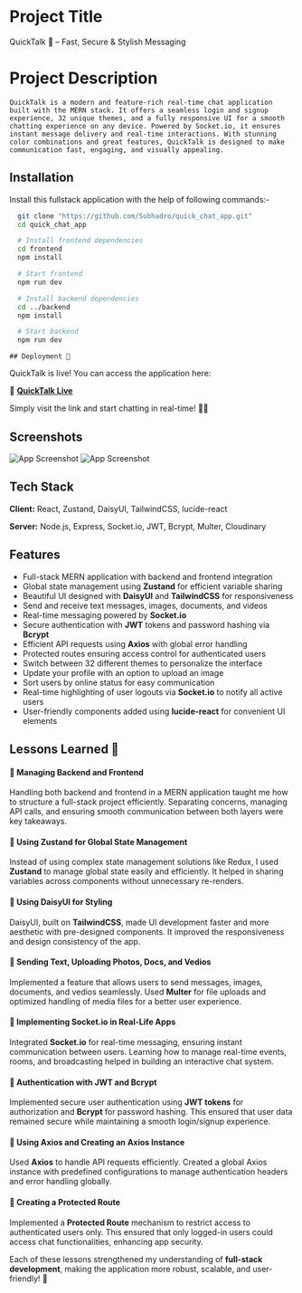 
# Project Title

  QuickTalk 🚀 – Fast, Secure & Stylish Messaging

 # Project Description
 
    QuickTalk is a modern and feature-rich real-time chat application built with the MERN stack. It offers a seamless login and signup experience, 32 unique themes, and a fully responsive UI for a smooth chatting experience on any device. Powered by Socket.io, it ensures instant message delivery and real-time interactions. With stunning color combinations and great features, QuickTalk is designed to make communication fast, engaging, and visually appealing.


## Installation
Install this fullstack application with the help of following commands:-

```bash
  git clone "https://github.com/Subhadro/quick_chat_app.git"
  cd quick_chat_app

  # Install frontend dependencies
  cd frontend
  npm install

  # Start frontend
  npm run dev

  # Install backend dependencies
  cd ../backend
  npm install

  # Start backend
  npm run dev

```
    ## Deployment 🚀  
QuickTalk is live! You can access the application here:  

🔗 **[QuickTalk Live](https://quick-chat-ap.onrender.com)**  

Simply visit the link and start chatting in real-time! 💬🔥  

## Screenshots

![App Screenshot](https://github.com/Subhadro/Currency_converter/blob/21045855f437a1a824c3c1754a272631401642c2/currency.jpeg)
![App Screenshot](https://mega.nz/file/0yZ0XT5J#JN6zZcg6sTj6UvtJ394qmn8rNZ-7eMPCrJ47Lx-J6Xo)


## Tech Stack

**Client:** React, Zustand, DaisyUI, TailwindCSS, lucide-react

**Server:** Node.js, Express, Socket.io, JWT, Bcrypt, Multer, Cloudinary


## Features

- Full-stack MERN application with backend and frontend integration
- Global state management using **Zustand** for efficient variable sharing
- Beautiful UI designed with **DaisyUI** and **TailwindCSS** for responsiveness
- Send and receive text messages, images, documents, and videos
- Real-time messaging powered by **Socket.io**
- Secure authentication with **JWT** tokens and password hashing via **Bcrypt**
- Efficient API requests using **Axios** with global error handling
- Protected routes ensuring access control for authenticated users
- Switch between 32 different themes to personalize the interface
- Update your profile with an option to upload an image
- Sort users by online status for easy communication
- Real-time highlighting of user logouts via **Socket.io** to notify all active users
- User-friendly components added using **lucide-react** for convenient UI elements

## Lessons Learned 🎯  

#### 🔹 Managing Backend and Frontend  
Handling both backend and frontend in a MERN application taught me how to structure a full-stack project efficiently. Separating concerns, managing API calls, and ensuring smooth communication between both layers were key takeaways.  

#### 🔹 Using Zustand for Global State Management  
Instead of using complex state management solutions like Redux, I used **Zustand** to manage global state easily and efficiently. It helped in sharing variables across components without unnecessary re-renders.  

#### 🔹 Using DaisyUI for Styling  
DaisyUI, built on **TailwindCSS**, made UI development faster and more aesthetic with pre-designed components. It improved the responsiveness and design consistency of the app.  

#### 🔹 Sending Text, Uploading Photos, Docs, and Vedios  
Implemented a feature that allows users to send messages, images, documents, and vedios seamlessly. Used **Multer** for file uploads and optimized handling of media files for a better user experience.  

#### 🔹 Implementing Socket.io in Real-Life Apps  
Integrated **Socket.io** for real-time messaging, ensuring instant communication between users. Learning how to manage real-time events, rooms, and broadcasting helped in building an interactive chat system.  

#### 🔹 Authentication with JWT and Bcrypt  
Implemented secure user authentication using **JWT tokens** for authorization and **Bcrypt** for password hashing. This ensured that user data remained secure while maintaining a smooth login/signup experience.  

#### 🔹 Using Axios and Creating an Axios Instance  
Used **Axios** to handle API requests efficiently. Created a global Axios instance with predefined configurations to manage authentication headers and error handling globally.  

#### 🔹 Creating a Protected Route  
Implemented a **Protected Route** mechanism to restrict access to authenticated users only. This ensured that only logged-in users could access chat functionalities, enhancing app security.  

Each of these lessons strengthened my understanding of **full-stack development**, making the application more robust, scalable, and user-friendly! 🚀  
